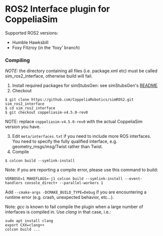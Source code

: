 # ROS2 Interface plugin for CoppeliaSim

Supported ROS2 versions:

 - Humble Hawksbill
 - Foxy Fitzroy (in the 'foxy' branch)

### Compiling

_NOTE:_ the directory containing all files (i.e. package.xml etc) must be called sim_ros2_interface, otherwise build will fail.

1. Install required packages for simStubsGen: see simStubsGen's [README](https://github.com/CoppeliaRobotics/include/blob/master/simStubsGen/README.md)
2. Checkout
```
$ git clone https://github.com/CoppeliaRobotics/simROS2.git sim_ros2_interface
$ cd sim_ros2_interface
$ git checkout coppeliasim-v4.5.0-rev0
```

NOTE: replace `coppeliasim-v4.5.0-rev0` with the actual CoppeliaSim version you have.

3. Edit `meta/interfaces.txt` if you need to include more ROS interfaces. You need to specify the fully qualified interface, e.g. geometry_msgs/msg/Twist rather than Twist.
4. Compile
```
$ colcon build --symlink-install
```

Note: if you are reporting a compile error, please use this command to build:
```
VERBOSE=1 MAKEFLAGS=-j1 colcon build --symlink-install --event-handlers console_direct+ --parallel-workers 1
```

Add `--cmake-args -DCMAKE_BUILD_TYPE=Debug` if you are encountering a runtime error (e.g. crash, unexpected behavior, etc...).

Note: *gcc* is known to fail compile the plugin when a large number of interfaces is compiled in. Use *clang* in that case, i.e.:

 ```
 sudo apt install clang
 export CXX=clang++
 colcon build ...
 ```
